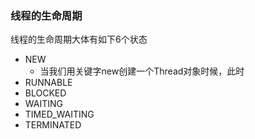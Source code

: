 ### 线程的生命周期
线程的生命周期大体有如下6个状态
- NEW
  - 当我们用关键字new创建一个Thread对象时候，此时
- RUNNABLE
- BLOCKED
- WAITING
- TIMED_WAITING
- TERMINATED